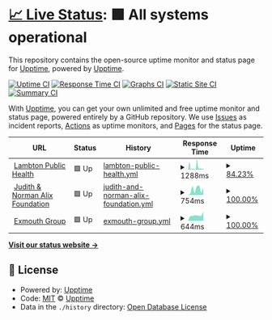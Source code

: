 # [📈 Live Status](https://uptime.tmrrwinc.com): <!--live status--> **🟩 All systems operational**

This repository contains the open-source uptime monitor and status page for [Upptime](https://upptime.js.org), powered by [Upptime](https://github.com/upptime/upptime).

[![Uptime CI](https://github.com/TMRRWinc/status/workflows/Uptime%20CI/badge.svg)](https://github.com/TMRRWinc/status/actions?query=workflow%3A%22Uptime+CI%22)
[![Response Time CI](https://github.com/TMRRWinc/status/workflows/Response%20Time%20CI/badge.svg)](https://github.com/TMRRWinc/status/actions?query=workflow%3A%22Response+Time+CI%22)
[![Graphs CI](https://github.com/TMRRWinc/status/workflows/Graphs%20CI/badge.svg)](https://github.com/TMRRWinc/status/actions?query=workflow%3A%22Graphs+CI%22)
[![Static Site CI](https://github.com/TMRRWinc/status/workflows/Static%20Site%20CI/badge.svg)](https://github.com/TMRRWinc/status/actions?query=workflow%3A%22Static+Site+CI%22)
[![Summary CI](https://github.com/TMRRWinc/status/workflows/Summary%20CI/badge.svg)](https://github.com/TMRRWinc/status/actions?query=workflow%3A%22Summary+CI%22)

With [Upptime](https://upptime.js.org), you can get your own unlimited and free uptime monitor and status page, powered entirely by a GitHub repository. We use [Issues](https://github.com/upptime/upptime/issues) as incident reports, [Actions](https://github.com/TMRRWinc/status/actions) as uptime monitors, and [Pages](https://uptime.tmrrwinc.com) for the status page.

<!--start: status pages-->
<!-- This summary is generated by Upptime (https://github.com/upptime/upptime) -->
<!-- Do not edit this manually, your changes will be overwritten -->
<!-- prettier-ignore -->
| URL | Status | History | Response Time | Uptime |
| --- | ------ | ------- | ------------- | ------ |
| <img alt="" src="https://icons.duckduckgo.com/ip3/lambtonpublichealth.ca.ico" height="13"> [Lambton Public Health](https://lambtonpublichealth.ca) | 🟩 Up | [lambton-public-health.yml](https://github.com/TMRRWinc/status/commits/HEAD/history/lambton-public-health.yml) | <details><summary><img alt="Response time graph" src="./graphs/lambton-public-health/response-time-week.png" height="20"> 1288ms</summary><br><a href="https://uptime.tmrrwinc.com/history/lambton-public-health"><img alt="Response time 1137" src="https://img.shields.io/endpoint?url=https%3A%2F%2Fraw.githubusercontent.com%2FTMRRWinc%2Fstatus%2FHEAD%2Fapi%2Flambton-public-health%2Fresponse-time.json"></a><br><a href="https://uptime.tmrrwinc.com/history/lambton-public-health"><img alt="24-hour response time 570" src="https://img.shields.io/endpoint?url=https%3A%2F%2Fraw.githubusercontent.com%2FTMRRWinc%2Fstatus%2FHEAD%2Fapi%2Flambton-public-health%2Fresponse-time-day.json"></a><br><a href="https://uptime.tmrrwinc.com/history/lambton-public-health"><img alt="7-day response time 1288" src="https://img.shields.io/endpoint?url=https%3A%2F%2Fraw.githubusercontent.com%2FTMRRWinc%2Fstatus%2FHEAD%2Fapi%2Flambton-public-health%2Fresponse-time-week.json"></a><br><a href="https://uptime.tmrrwinc.com/history/lambton-public-health"><img alt="30-day response time 1137" src="https://img.shields.io/endpoint?url=https%3A%2F%2Fraw.githubusercontent.com%2FTMRRWinc%2Fstatus%2FHEAD%2Fapi%2Flambton-public-health%2Fresponse-time-month.json"></a><br><a href="https://uptime.tmrrwinc.com/history/lambton-public-health"><img alt="1-year response time 1137" src="https://img.shields.io/endpoint?url=https%3A%2F%2Fraw.githubusercontent.com%2FTMRRWinc%2Fstatus%2FHEAD%2Fapi%2Flambton-public-health%2Fresponse-time-year.json"></a></details> | <details><summary><a href="https://uptime.tmrrwinc.com/history/lambton-public-health">84.23%</a></summary><a href="https://uptime.tmrrwinc.com/history/lambton-public-health"><img alt="All-time uptime 89.19%" src="https://img.shields.io/endpoint?url=https%3A%2F%2Fraw.githubusercontent.com%2FTMRRWinc%2Fstatus%2FHEAD%2Fapi%2Flambton-public-health%2Fuptime.json"></a><br><a href="https://uptime.tmrrwinc.com/history/lambton-public-health"><img alt="24-hour uptime 100.00%" src="https://img.shields.io/endpoint?url=https%3A%2F%2Fraw.githubusercontent.com%2FTMRRWinc%2Fstatus%2FHEAD%2Fapi%2Flambton-public-health%2Fuptime-day.json"></a><br><a href="https://uptime.tmrrwinc.com/history/lambton-public-health"><img alt="7-day uptime 84.23%" src="https://img.shields.io/endpoint?url=https%3A%2F%2Fraw.githubusercontent.com%2FTMRRWinc%2Fstatus%2FHEAD%2Fapi%2Flambton-public-health%2Fuptime-week.json"></a><br><a href="https://uptime.tmrrwinc.com/history/lambton-public-health"><img alt="30-day uptime 89.19%" src="https://img.shields.io/endpoint?url=https%3A%2F%2Fraw.githubusercontent.com%2FTMRRWinc%2Fstatus%2FHEAD%2Fapi%2Flambton-public-health%2Fuptime-month.json"></a><br><a href="https://uptime.tmrrwinc.com/history/lambton-public-health"><img alt="1-year uptime 89.19%" src="https://img.shields.io/endpoint?url=https%3A%2F%2Fraw.githubusercontent.com%2FTMRRWinc%2Fstatus%2FHEAD%2Fapi%2Flambton-public-health%2Fuptime-year.json"></a></details>
| <img alt="" src="https://icons.duckduckgo.com/ip3/jnaf.ca.ico" height="13"> [Judith & Norman Alix Foundation](https://jnaf.ca) | 🟩 Up | [judith-and-norman-alix-foundation.yml](https://github.com/TMRRWinc/status/commits/HEAD/history/judith-and-norman-alix-foundation.yml) | <details><summary><img alt="Response time graph" src="./graphs/judith-and-norman-alix-foundation/response-time-week.png" height="20"> 754ms</summary><br><a href="https://uptime.tmrrwinc.com/history/judith-and-norman-alix-foundation"><img alt="Response time 690" src="https://img.shields.io/endpoint?url=https%3A%2F%2Fraw.githubusercontent.com%2FTMRRWinc%2Fstatus%2FHEAD%2Fapi%2Fjudith-and-norman-alix-foundation%2Fresponse-time.json"></a><br><a href="https://uptime.tmrrwinc.com/history/judith-and-norman-alix-foundation"><img alt="24-hour response time 951" src="https://img.shields.io/endpoint?url=https%3A%2F%2Fraw.githubusercontent.com%2FTMRRWinc%2Fstatus%2FHEAD%2Fapi%2Fjudith-and-norman-alix-foundation%2Fresponse-time-day.json"></a><br><a href="https://uptime.tmrrwinc.com/history/judith-and-norman-alix-foundation"><img alt="7-day response time 754" src="https://img.shields.io/endpoint?url=https%3A%2F%2Fraw.githubusercontent.com%2FTMRRWinc%2Fstatus%2FHEAD%2Fapi%2Fjudith-and-norman-alix-foundation%2Fresponse-time-week.json"></a><br><a href="https://uptime.tmrrwinc.com/history/judith-and-norman-alix-foundation"><img alt="30-day response time 690" src="https://img.shields.io/endpoint?url=https%3A%2F%2Fraw.githubusercontent.com%2FTMRRWinc%2Fstatus%2FHEAD%2Fapi%2Fjudith-and-norman-alix-foundation%2Fresponse-time-month.json"></a><br><a href="https://uptime.tmrrwinc.com/history/judith-and-norman-alix-foundation"><img alt="1-year response time 690" src="https://img.shields.io/endpoint?url=https%3A%2F%2Fraw.githubusercontent.com%2FTMRRWinc%2Fstatus%2FHEAD%2Fapi%2Fjudith-and-norman-alix-foundation%2Fresponse-time-year.json"></a></details> | <details><summary><a href="https://uptime.tmrrwinc.com/history/judith-and-norman-alix-foundation">100.00%</a></summary><a href="https://uptime.tmrrwinc.com/history/judith-and-norman-alix-foundation"><img alt="All-time uptime 100.00%" src="https://img.shields.io/endpoint?url=https%3A%2F%2Fraw.githubusercontent.com%2FTMRRWinc%2Fstatus%2FHEAD%2Fapi%2Fjudith-and-norman-alix-foundation%2Fuptime.json"></a><br><a href="https://uptime.tmrrwinc.com/history/judith-and-norman-alix-foundation"><img alt="24-hour uptime 100.00%" src="https://img.shields.io/endpoint?url=https%3A%2F%2Fraw.githubusercontent.com%2FTMRRWinc%2Fstatus%2FHEAD%2Fapi%2Fjudith-and-norman-alix-foundation%2Fuptime-day.json"></a><br><a href="https://uptime.tmrrwinc.com/history/judith-and-norman-alix-foundation"><img alt="7-day uptime 100.00%" src="https://img.shields.io/endpoint?url=https%3A%2F%2Fraw.githubusercontent.com%2FTMRRWinc%2Fstatus%2FHEAD%2Fapi%2Fjudith-and-norman-alix-foundation%2Fuptime-week.json"></a><br><a href="https://uptime.tmrrwinc.com/history/judith-and-norman-alix-foundation"><img alt="30-day uptime 100.00%" src="https://img.shields.io/endpoint?url=https%3A%2F%2Fraw.githubusercontent.com%2FTMRRWinc%2Fstatus%2FHEAD%2Fapi%2Fjudith-and-norman-alix-foundation%2Fuptime-month.json"></a><br><a href="https://uptime.tmrrwinc.com/history/judith-and-norman-alix-foundation"><img alt="1-year uptime 100.00%" src="https://img.shields.io/endpoint?url=https%3A%2F%2Fraw.githubusercontent.com%2FTMRRWinc%2Fstatus%2FHEAD%2Fapi%2Fjudith-and-norman-alix-foundation%2Fuptime-year.json"></a></details>
| <img alt="" src="https://icons.duckduckgo.com/ip3/exmouthgroup.ca.ico" height="13"> [Exmouth Group](https://exmouthgroup.ca) | 🟩 Up | [exmouth-group.yml](https://github.com/TMRRWinc/status/commits/HEAD/history/exmouth-group.yml) | <details><summary><img alt="Response time graph" src="./graphs/exmouth-group/response-time-week.png" height="20"> 644ms</summary><br><a href="https://uptime.tmrrwinc.com/history/exmouth-group"><img alt="Response time 619" src="https://img.shields.io/endpoint?url=https%3A%2F%2Fraw.githubusercontent.com%2FTMRRWinc%2Fstatus%2FHEAD%2Fapi%2Fexmouth-group%2Fresponse-time.json"></a><br><a href="https://uptime.tmrrwinc.com/history/exmouth-group"><img alt="24-hour response time 1060" src="https://img.shields.io/endpoint?url=https%3A%2F%2Fraw.githubusercontent.com%2FTMRRWinc%2Fstatus%2FHEAD%2Fapi%2Fexmouth-group%2Fresponse-time-day.json"></a><br><a href="https://uptime.tmrrwinc.com/history/exmouth-group"><img alt="7-day response time 644" src="https://img.shields.io/endpoint?url=https%3A%2F%2Fraw.githubusercontent.com%2FTMRRWinc%2Fstatus%2FHEAD%2Fapi%2Fexmouth-group%2Fresponse-time-week.json"></a><br><a href="https://uptime.tmrrwinc.com/history/exmouth-group"><img alt="30-day response time 619" src="https://img.shields.io/endpoint?url=https%3A%2F%2Fraw.githubusercontent.com%2FTMRRWinc%2Fstatus%2FHEAD%2Fapi%2Fexmouth-group%2Fresponse-time-month.json"></a><br><a href="https://uptime.tmrrwinc.com/history/exmouth-group"><img alt="1-year response time 619" src="https://img.shields.io/endpoint?url=https%3A%2F%2Fraw.githubusercontent.com%2FTMRRWinc%2Fstatus%2FHEAD%2Fapi%2Fexmouth-group%2Fresponse-time-year.json"></a></details> | <details><summary><a href="https://uptime.tmrrwinc.com/history/exmouth-group">100.00%</a></summary><a href="https://uptime.tmrrwinc.com/history/exmouth-group"><img alt="All-time uptime 100.00%" src="https://img.shields.io/endpoint?url=https%3A%2F%2Fraw.githubusercontent.com%2FTMRRWinc%2Fstatus%2FHEAD%2Fapi%2Fexmouth-group%2Fuptime.json"></a><br><a href="https://uptime.tmrrwinc.com/history/exmouth-group"><img alt="24-hour uptime 100.00%" src="https://img.shields.io/endpoint?url=https%3A%2F%2Fraw.githubusercontent.com%2FTMRRWinc%2Fstatus%2FHEAD%2Fapi%2Fexmouth-group%2Fuptime-day.json"></a><br><a href="https://uptime.tmrrwinc.com/history/exmouth-group"><img alt="7-day uptime 100.00%" src="https://img.shields.io/endpoint?url=https%3A%2F%2Fraw.githubusercontent.com%2FTMRRWinc%2Fstatus%2FHEAD%2Fapi%2Fexmouth-group%2Fuptime-week.json"></a><br><a href="https://uptime.tmrrwinc.com/history/exmouth-group"><img alt="30-day uptime 100.00%" src="https://img.shields.io/endpoint?url=https%3A%2F%2Fraw.githubusercontent.com%2FTMRRWinc%2Fstatus%2FHEAD%2Fapi%2Fexmouth-group%2Fuptime-month.json"></a><br><a href="https://uptime.tmrrwinc.com/history/exmouth-group"><img alt="1-year uptime 100.00%" src="https://img.shields.io/endpoint?url=https%3A%2F%2Fraw.githubusercontent.com%2FTMRRWinc%2Fstatus%2FHEAD%2Fapi%2Fexmouth-group%2Fuptime-year.json"></a></details>

<!--end: status pages-->

[**Visit our status website →**](https://uptime.tmrrwinc.com)

## 📄 License

- Powered by: [Upptime](https://github.com/upptime/upptime)
- Code: [MIT](./LICENSE) © [Upptime](https://upptime.js.org)
- Data in the `./history` directory: [Open Database License](https://opendatacommons.org/licenses/odbl/1-0/)
